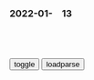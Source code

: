 ### 2022-01-　13

```note
```

<table id="tbc" style="white-space:pre-wrap">
</table>
<button onclick="toggleb()">toggle</button>
<button onclick="loadparse()">loadparse</button>
<br>
<!-- 🌸<br>🍅-　-🍑<hr>🍀 -->
<pre>
<textarea rows="30" cols="100" style="display: none" id="tar">

<font size="2"><b>
1942年，苏联女学生们用爱情歌曲，为年轻的战士们送行,历史,zg历史,好看视频</b></font><br>
https://haokan.baidu.com/v?vid=15472812539222846365&sfrom=baidu-feed

<font size="1" style="color:#DCDCDC"><b>2022/1/13 下午3:09:32</b></font><br>

<font size="2"><b>
解f战争：5个发动起义的gmd省主席，后来怎么样了？|陶峙岳|董其武|绥远_网易订阅</b></font><br>
https://www.163.com/dy/article/GTHLD97P0542OQ27.html

gmdd裁z府的z策越来越不得人心，很多关心rm、拥有大局观的gmdg员投入我们zgrm解f军的怀抱，为zg的解f事业做出了卓越贡献。

这五位发动起义的gmd省主席都曾
身居要职，但是他们并没有一意孤行，而是在正确的时间做出了正确的选择。虽然曾经走过弯路，但是他们最终走在了正确的道路上。

<font size="1" style="color:#DCDCDC"><b>2022/1/13 下午2:54:37</b></font><br>

<font size="2"><b>
解f战争中，g军起义的5位陆军二级上将都是谁？建g后结局怎样_腾讯新闻</b></font><br>
https://new.qq.com/rain/a/20211225A00V1Q00

<font size="1" style="color:#DCDCDC"><b>2022/1/13 下午2:55:09</b></font><br>

<font size="2"><b>
解f战争中一千多g军将领起义，最重要的，成就最高的就是这几位</b></font><br>
https://baijiahao.baidu.com/s?id=1714385430716759503&wfr=spider&for=pc

<font size="1" style="color:#DCDCDC"><b>2022/1/13 下午2:55:30</b></font><br>

<font size="2"><b>
揭密：解f战争zggmd军队的“起义、投诚和投降”如何界定|郑洞g_网易订阅</b></font><br>
https://www.163.com/dy/article/GJ4FMFS90535AF0T.html

有地下关系策f、或主动通过地下关系接洽的才被定为起义，如果军中有地下d员l导的则更不必说了，
没有这些关系，在没有发生严重战斗时，经过协议放下武器接受解f军改编的，可以视为投诚；如果打得你死我活以后，只能是投降了。

吴化w的起义，他曾经在抗日战争中叛变成为伪军，日本投降后被gmd收编，解f战争中又来个起义，按z策所部被改编为三野第35军，居然还是第一个冲进南j占领“伪总统府”的部队。

<font size="1" style="color:#DCDCDC"><b>2022/1/13 下午2:55:45</b></font><br>

<font size="2"><b>
神秘孤儿院，竟是人肉农场，没人能活过12岁,动漫,日本动漫,好看视频</b></font><br>
https://haokan.baidu.com/v?vid=11717597780237849762&sfrom=baidu-feed

<font size="1" style="color:#DCDCDC"><b>2022/1/13 下午1:46:39</b></font><br>

<font size="2"><b>
这8国因拖欠会费失去联合国大会投票q！</b></font><br>
https://mbd.baidu.com/newspage/data/landingsuper?context=%7B%22nid%22%3A%22news_9978312903781064028%22%7D&n_type=-1&p_from=-1

<font size="1" style="color:#DCDCDC"><b>2022/1/13 下午1:36:08</b></font><br>

<font size="2"><b>
黄巢虽然残暴，但他却为zg，拔掉了毒害我g近600年的“毒瘤”</b></font><br>
https://mbd.baidu.com/newspage/data/landingsuper?context=%7B%22nid%22%3A%22news_9029533170305329966%22%7D&n_type=-1&p_from=-1

他们在享有特q的同时一度把持朝z，以严格的阶级和家族门第为基础，一手操控着朝廷g员任免的z治大q，早就成为了sh前进的阻碍和毒瘤。

想当g先看家族和背景，不是门阀士族，不好意思你先回家“等消息”“有消息通知你”然后换上了一批又一批的世家子，真正做到了朝中大臣皆是名门贵胄（zhòu）出身。最可怕的是他们不仅掌握了q力还掌握了言l和书籍，对文化的发展和真实历史情况记录造成了不小的损失。

<font size="1" style="color:#DCDCDC"><b>2022/1/13 上午11:47:06</b></font><br>

<font size="2"><b>
杨恕：h萨克斯坦骚乱不排除外部势力，但主要原因在g内矛盾</b></font><br>
https://mbd.baidu.com/newspage/data/landingsuper?context=%7B%22nid%22%3A%22news_9093394291714922134%22%7D&n_type=-1&p_from=-1

当时j队、j察都开始倒戈了，还能再靠谁？托卡耶夫在j队和j察里是缺乏基础的。

在这之前，很多中亚媒体、e罗斯媒体在报道托卡耶夫时常在他名字前面加个形容词марионеточный（傀儡的）。
他借这个事情把q力抓到手，去掉了n扎尔巴耶夫的q力，同时平息了反zf力量，可谓一石三鸟。他会采取一系列措施保持sh的稳定，对华关系会继续发展。

<font size="1" style="color:#DCDCDC"><b>2022/1/13 上午11:32:46</b></font><br>

<font size="2"><b>
《历史的天空》：这四个令人细思极恐的细节，揭露人性的“阴暗”</b></font><br>
https://mbd.baidu.com/newspage/data/landingsuper?context=%7B%22nid%22%3A%22news_8959653794811447710%22%7D&n_type=-1&p_from=-1

你简直是个土匪
https://pic.rmb.bdstatic.com/bjh/down/8ae722db4068e13f88ca69773987d4fd.jpeg

我无产但是不流氓
https://pic.rmb.bdstatic.com/bjh/down/66066c87990002b4e11e44fb9f94465f.jpeg

<font size="1" style="color:#DCDCDC"><b>2022/1/13 上午11:27:05</b></font><br>

<font size="2"><b>
人类活在真实世界中的几率有多大？马斯克：不到十亿分之一</b></font><br>
https://mbd.baidu.com/newspage/data/landingsuper?context=%7B%22nid%22%3A%22news_9146221865560570161%22%7D&n_type=-1&p_from=-1

十七世纪时期，法国哲学家、坐标之父笛卡尔，历史上已知的第一个认为我们活在虚幻中的人。他认为眼前的一切都是一个“恶魔”在操控，我们被这个恶魔无孔不入地支配着。

马斯克提到，我们都认为人工智能是人类发明出来的程序，可是有没有人想过，人工智能不是人类主动发明出来的，他和历史上那些杰出的个体一样，是设计者借人类之手推出的角色。

尼克·波斯特罗姆
教授
在论文中写到，我们的世界就是由程序编写的，我们编写程序只不过是在重复这个行为。

<font size="1" style="color:#DCDCDC"><b>2022/1/13 上午10:29:05</b></font><br>

<font size="2"><b>
美媒：疫情让美国退休人数激增，主要是未上大学老年白人女性群体</b></font><br>
https://mbd.baidu.com/newspage/data/landingsuper?context=%7B%22nid%22%3A%22news_9728750517739155777%22%7D&n_type=-1&p_from=-1

<font size="1" style="color:#DCDCDC"><b>2022/1/13 上午10:20:09</b></font><br>

<font size="2"><b>
“绝对的奇迹！”美国一载有婴儿的医疗直升机坠毁，机上全员幸存</b></font><br>
https://mbd.baidu.com/newspage/data/landingsuper?context=%7B%22nid%22%3A%22news_9738426769894576680%22%7D&n_type=1&p_from=3

<font size="1" style="color:#DCDCDC"><b>2022/1/13 上午10:20:24</b></font><br>

</textarea>
</pre>
<!-- 🍀<br>🍑-　-🍅<hr>🌸 -->

```tip
```

<script src="https://cdn.jsdelivr.net/npm/jquery@3.5.1/dist/jquery.min.js"></script>

<link rel="stylesheet" href="https://cdn.jsdelivr.net/gh/fancyapps/fancybox@3.5.7/dist/jquery.fancybox.min.css" />
<script src="https://cdn.jsdelivr.net/gh/fancyapps/fancybox@3.5.7/dist/jquery.fancybox.min.js"></script>

<script type="text/javascript">

var __urlRegex = /(\b(https?|ftp|file):\/\/[-A-Z0-9+&@#\/%?=~_|!:,.;]*[-A-Z0-9+&@#\/%=~_|])/ig;
var __imgRegex = /\.(?:jpe?g|gif|png|webp)$/i;

loadparse();

function parseURL($string){

    var exp = __urlRegex;
    return $string.replace(exp,function(match){
            __imgRegex.lastIndex=0;
            if(__imgRegex.test(match)){
                return '<a data-fancybox="gallery" href="' + match.replace("/p=700", "")
                 + '"><img src="' + match.replace("/p=700", "/p=160x200")+'" width="64"></a>';
            }
            else{
                return '<a href="' + match + '" target="_blank">' + match + '</a>';
            }
        }
    );
}

function loadparse() {
  tbc.innerHTML = parseURL(tar.value);
}

function toggleb() {
  var x = document.getElementById("tar");
  if (x.style.display === "none") {
    x.style.display = "";
  } else {
    x.style.display = "none";
  }
}

</script>
